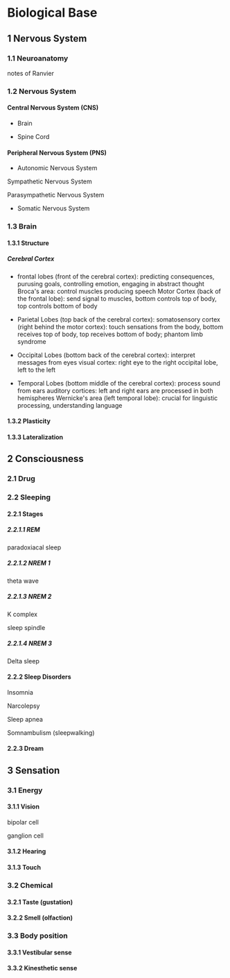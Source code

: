 # Biological Base

## 1 Nervous System

### 1.1 Neuroanatomy

notes of Ranvier

### 1.2 Nervous System

#### Central Nervous System (CNS)

- Brain

- Spine Cord

#### Peripheral Nervous System (PNS)

- Autonomic Nervous System

Sympathetic Nervous System

Parasympathetic Nervous System

- Somatic Nervous System

### 1.3 Brain

#### 1.3.1 Structure

##### Cerebral Cortex

- frontal lobes (front of the cerebral cortex): predicting consequences, purusing goals, controlling emotion, engaging in abstract thought
Broca's area: control muscles producing speech
Motor Cortex (back of the frontal lobe): send signal to muscles, bottom controls top of body, top controls bottom of body

- Parietal Lobes (top back of the cerebral cortex):
somatosensory cortex (right behind the motor cortex): touch sensations from the body, bottom receives top of body, top receives bottom of body; phantom limb syndrome

- Occipital Lobes (bottom back of the cerebral cortex): interpret messages from eyes
visual cortex: right eye to the right occipital lobe, left to the left

- Temporal Lobes (bottom middle of the cerebral cortex): process sound from ears
auditory cortices: left and right ears are processed in both hemispheres
Wernicke's area (left temporal lobe): crucial for linguistic processing, understanding language

#### 1.3.2 Plasticity

#### 1.3.3 Lateralization

## 2 Consciousness

### 2.1 Drug

### 2.2 Sleeping

#### 2.2.1 Stages

##### 2.2.1.1 REM

paradoxiacal sleep

##### 2.2.1.2 NREM 1

theta wave

##### 2.2.1.3 NREM 2

K complex

sleep spindle

##### 2.2.1.4 NREM 3

Delta sleep

#### 2.2.2 Sleep Disorders

Insomnia

Narcolepsy

Sleep apnea

Somnambulism (sleepwalking)

#### 2.2.3 Dream

## 3 Sensation

### 3.1 Energy

#### 3.1.1 Vision

bipolar cell

ganglion cell

#### 3.1.2 Hearing

#### 3.1.3 Touch

### 3.2 Chemical

#### 3.2.1 Taste (gustation)

#### 3.2.2 Smell (olfaction)

### 3.3 Body position

#### 3.3.1 Vestibular sense

#### 3.3.2 Kinesthetic sense
